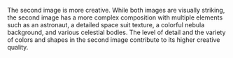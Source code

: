 The second image is more creative. While both images are visually striking, the second image has a more complex composition with multiple elements such as an astronaut, a detailed space suit texture, a colorful nebula background, and various celestial bodies. The level of detail and the variety of colors and shapes in the second image contribute to its higher creative quality.
